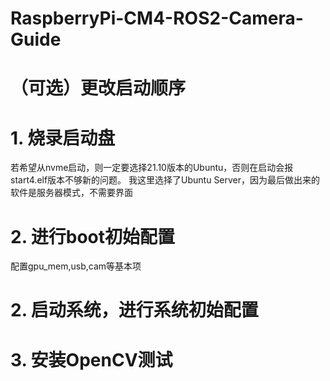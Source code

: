 # RaspberryPi-CM4-ROS2-Camera-Guide

# （可选）更改启动顺序
# 1. 烧录启动盘
若希望从nvme启动，则一定要选择21.10版本的Ubuntu，否则在启动会报start4.elf版本不够新的问题。
我这里选择了Ubuntu Server，因为最后做出来的软件是服务器模式，不需要界面
# 2. 进行boot初始配置
配置gpu_mem,usb,cam等基本项
# 2. 启动系统，进行系统初始配置
# 3. 安装OpenCV测试
